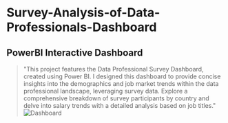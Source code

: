 # Survey-Analysis-of-Data-Professionals-Dashboard

## PowerBI Interactive Dashboard 


> "This project features the Data Professional Survey Dashboard, created using Power BI. I designed this dashboard to provide concise insights into the demographics and job market trends within the data professional landscape, leveraging survey data. Explore a comprehensive breakdown of survey participants by country and delve into salary trends with a detailed analysis based on job titles."
![Dashboard](https://github.com/fatm2/Survey-Analysis-of-Data-Professionals-Dashboard/assets/109034314/4659d8de-d269-45cf-a60c-2a9d25a15cda)
